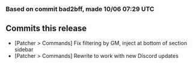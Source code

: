 ### Based on commit bad2bff, made 10/06 07:29 UTC
## Commits this release
  - [Patcher > Commands] Fix filtering by GM, inject at bottom of section sidebar
  - [Patcher > Commands] Rewrite to work with new Discord updates